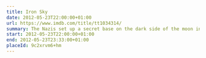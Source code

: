 ```yaml
---
title: Iron Sky
date: 2012-05-23T22:00:00+01:00
url: https://www.imdb.com/title/tt1034314/
summary: The Nazis set up a secret base on the dark side of the moon in 1945 where they hide out and plan to return to power in 2018.
start: 2012-05-23T22:00:00+01:00
end: 2012-05-23T23:33:00+01:00
placeId: 9c2xrvm6+hm
---
```

